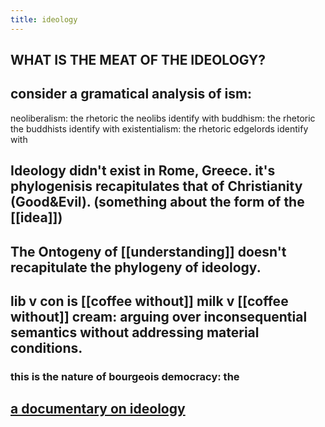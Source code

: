 ```yaml
---
title: ideology
---
```


## WHAT IS THE MEAT OF THE IDEOLOGY?
## consider a gramatical analysis of ism:
neoliberalism: the rhetoric the neolibs identify with
buddhism: the rhetoric the buddhists identify with
existentialism: the rhetoric edgelords identify with
## Ideology didn't exist in Rome, Greece. it's phylogenisis recapitulates that of Christianity (Good&Evil). (something about the form of the [[idea]])
## The Ontogeny of [[understanding]] doesn't recapitulate the phylogeny of ideology.
## lib v con is [[coffee without]] milk v [[coffee without]] cream: arguing over inconsequential semantics without addressing material conditions.
### this is the nature of bourgeois democracy: the
## [a documentary on ideology](https://thoughtmaybe.com/cant-get-you-out-of-my-head/#top)

